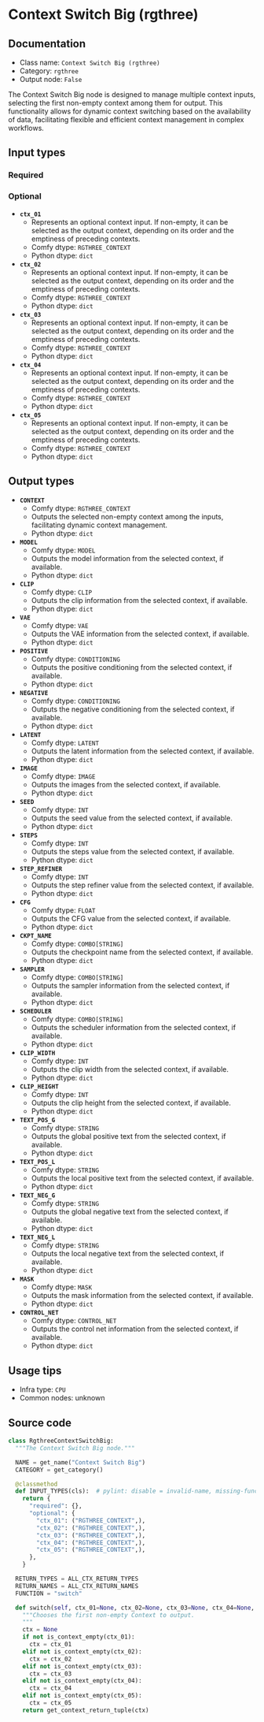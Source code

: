 # Context Switch Big (rgthree)
## Documentation
- Class name: `Context Switch Big (rgthree)`
- Category: `rgthree`
- Output node: `False`

The Context Switch Big node is designed to manage multiple context inputs, selecting the first non-empty context among them for output. This functionality allows for dynamic context switching based on the availability of data, facilitating flexible and efficient context management in complex workflows.
## Input types
### Required
### Optional
- **`ctx_01`**
    - Represents an optional context input. If non-empty, it can be selected as the output context, depending on its order and the emptiness of preceding contexts.
    - Comfy dtype: `RGTHREE_CONTEXT`
    - Python dtype: `dict`
- **`ctx_02`**
    - Represents an optional context input. If non-empty, it can be selected as the output context, depending on its order and the emptiness of preceding contexts.
    - Comfy dtype: `RGTHREE_CONTEXT`
    - Python dtype: `dict`
- **`ctx_03`**
    - Represents an optional context input. If non-empty, it can be selected as the output context, depending on its order and the emptiness of preceding contexts.
    - Comfy dtype: `RGTHREE_CONTEXT`
    - Python dtype: `dict`
- **`ctx_04`**
    - Represents an optional context input. If non-empty, it can be selected as the output context, depending on its order and the emptiness of preceding contexts.
    - Comfy dtype: `RGTHREE_CONTEXT`
    - Python dtype: `dict`
- **`ctx_05`**
    - Represents an optional context input. If non-empty, it can be selected as the output context, depending on its order and the emptiness of preceding contexts.
    - Comfy dtype: `RGTHREE_CONTEXT`
    - Python dtype: `dict`
## Output types
- **`CONTEXT`**
    - Comfy dtype: `RGTHREE_CONTEXT`
    - Outputs the selected non-empty context among the inputs, facilitating dynamic context management.
    - Python dtype: `dict`
- **`MODEL`**
    - Comfy dtype: `MODEL`
    - Outputs the model information from the selected context, if available.
    - Python dtype: `dict`
- **`CLIP`**
    - Comfy dtype: `CLIP`
    - Outputs the clip information from the selected context, if available.
    - Python dtype: `dict`
- **`VAE`**
    - Comfy dtype: `VAE`
    - Outputs the VAE information from the selected context, if available.
    - Python dtype: `dict`
- **`POSITIVE`**
    - Comfy dtype: `CONDITIONING`
    - Outputs the positive conditioning from the selected context, if available.
    - Python dtype: `dict`
- **`NEGATIVE`**
    - Comfy dtype: `CONDITIONING`
    - Outputs the negative conditioning from the selected context, if available.
    - Python dtype: `dict`
- **`LATENT`**
    - Comfy dtype: `LATENT`
    - Outputs the latent information from the selected context, if available.
    - Python dtype: `dict`
- **`IMAGE`**
    - Comfy dtype: `IMAGE`
    - Outputs the images from the selected context, if available.
    - Python dtype: `dict`
- **`SEED`**
    - Comfy dtype: `INT`
    - Outputs the seed value from the selected context, if available.
    - Python dtype: `dict`
- **`STEPS`**
    - Comfy dtype: `INT`
    - Outputs the steps value from the selected context, if available.
    - Python dtype: `dict`
- **`STEP_REFINER`**
    - Comfy dtype: `INT`
    - Outputs the step refiner value from the selected context, if available.
    - Python dtype: `dict`
- **`CFG`**
    - Comfy dtype: `FLOAT`
    - Outputs the CFG value from the selected context, if available.
    - Python dtype: `dict`
- **`CKPT_NAME`**
    - Comfy dtype: `COMBO[STRING]`
    - Outputs the checkpoint name from the selected context, if available.
    - Python dtype: `dict`
- **`SAMPLER`**
    - Comfy dtype: `COMBO[STRING]`
    - Outputs the sampler information from the selected context, if available.
    - Python dtype: `dict`
- **`SCHEDULER`**
    - Comfy dtype: `COMBO[STRING]`
    - Outputs the scheduler information from the selected context, if available.
    - Python dtype: `dict`
- **`CLIP_WIDTH`**
    - Comfy dtype: `INT`
    - Outputs the clip width from the selected context, if available.
    - Python dtype: `dict`
- **`CLIP_HEIGHT`**
    - Comfy dtype: `INT`
    - Outputs the clip height from the selected context, if available.
    - Python dtype: `dict`
- **`TEXT_POS_G`**
    - Comfy dtype: `STRING`
    - Outputs the global positive text from the selected context, if available.
    - Python dtype: `dict`
- **`TEXT_POS_L`**
    - Comfy dtype: `STRING`
    - Outputs the local positive text from the selected context, if available.
    - Python dtype: `dict`
- **`TEXT_NEG_G`**
    - Comfy dtype: `STRING`
    - Outputs the global negative text from the selected context, if available.
    - Python dtype: `dict`
- **`TEXT_NEG_L`**
    - Comfy dtype: `STRING`
    - Outputs the local negative text from the selected context, if available.
    - Python dtype: `dict`
- **`MASK`**
    - Comfy dtype: `MASK`
    - Outputs the mask information from the selected context, if available.
    - Python dtype: `dict`
- **`CONTROL_NET`**
    - Comfy dtype: `CONTROL_NET`
    - Outputs the control net information from the selected context, if available.
    - Python dtype: `dict`
## Usage tips
- Infra type: `CPU`
- Common nodes: unknown


## Source code
```python
class RgthreeContextSwitchBig:
  """The Context Switch Big node."""

  NAME = get_name("Context Switch Big")
  CATEGORY = get_category()

  @classmethod
  def INPUT_TYPES(cls):  # pylint: disable = invalid-name, missing-function-docstring
    return {
      "required": {},
      "optional": {
        "ctx_01": ("RGTHREE_CONTEXT",),
        "ctx_02": ("RGTHREE_CONTEXT",),
        "ctx_03": ("RGTHREE_CONTEXT",),
        "ctx_04": ("RGTHREE_CONTEXT",),
        "ctx_05": ("RGTHREE_CONTEXT",),
      },
    }

  RETURN_TYPES = ALL_CTX_RETURN_TYPES
  RETURN_NAMES = ALL_CTX_RETURN_NAMES
  FUNCTION = "switch"

  def switch(self, ctx_01=None, ctx_02=None, ctx_03=None, ctx_04=None, ctx_05=None):
    """Chooses the first non-empty Context to output.
    """
    ctx = None
    if not is_context_empty(ctx_01):
      ctx = ctx_01
    elif not is_context_empty(ctx_02):
      ctx = ctx_02
    elif not is_context_empty(ctx_03):
      ctx = ctx_03
    elif not is_context_empty(ctx_04):
      ctx = ctx_04
    elif not is_context_empty(ctx_05):
      ctx = ctx_05
    return get_context_return_tuple(ctx)

```
